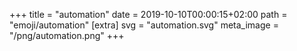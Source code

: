 +++
title = "automation"
date = 2019-10-10T00:00:15+02:00
path = "emoji/automation"
[extra]
svg = "automation.svg"
meta_image = "/png/automation.png"
+++

